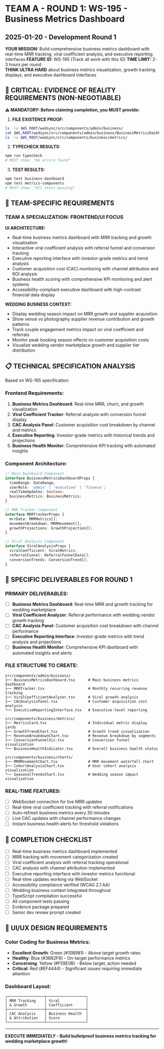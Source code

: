 # TEAM A - ROUND 1: WS-195 - Business Metrics Dashboard
## 2025-01-20 - Development Round 1

**YOUR MISSION:** Build comprehensive business metrics dashboard with real-time MRR tracking, viral coefficient analysis, and executive reporting interfaces
**FEATURE ID:** WS-195 (Track all work with this ID)
**TIME LIMIT:** 2-3 hours per round  
**THINK ULTRA HARD** about business metrics visualization, growth tracking displays, and executive dashboard interfaces

## 🚨 CRITICAL: EVIDENCE OF REALITY REQUIREMENTS (NON-NEGOTIABLE)

**⚠️ MANDATORY: Before claiming completion, you MUST provide:**

1. **FILE EXISTENCE PROOF:**
```bash
ls -la $WS_ROOT/wedsync/src/components/admin/business/
cat $WS_ROOT/wedsync/src/components/admin/business/BusinessMetricsDashboard.tsx | head -20
ls -la $WS_ROOT/wedsync/src/components/business/metrics/
```

2. **TYPECHECK RESULTS:**
```bash
npm run typecheck
# MUST show: "No errors found"
```

3. **TEST RESULTS:**
```bash
npm test business-dashboard
npm test metrics-components
# MUST show: "All tests passing"
```

## 🎯 TEAM-SPECIFIC REQUIREMENTS

### TEAM A SPECIALIZATION: **FRONTEND/UI FOCUS**

**UI ARCHITECTURE:**
- Real-time business metrics dashboard with MRR tracking and growth visualization
- Interactive viral coefficient analysis with referral funnel and conversion tracking
- Executive reporting interface with investor-grade metrics and trend analysis
- Customer acquisition cost (CAC) monitoring with channel attribution and ROI analysis
- Business health scoring with comprehensive KPI monitoring and alert systems
- Accessibility-compliant executive dashboard with high-contrast financial data display

**WEDDING BUSINESS CONTEXT:**
- Display wedding season impact on MRR growth and supplier acquisition
- Show venue vs photography supplier revenue contribution and growth patterns
- Track couple engagement metrics impact on viral coefficient and referrals
- Monitor peak booking season effects on customer acquisition costs
- Visualize wedding vendor marketplace growth and supplier tier distribution

## 📋 TECHNICAL SPECIFICATION ANALYSIS

Based on WS-195 specification:

### Frontend Requirements:
1. **Business Metrics Dashboard**: Real-time MRR, churn, and growth visualization
2. **Viral Coefficient Tracker**: Referral analysis with conversion funnel display
3. **CAC Analysis Panel**: Customer acquisition cost breakdown by channel and metrics
4. **Executive Reporting**: Investor-grade metrics with historical trends and projections
5. **Business Health Monitor**: Comprehensive KPI tracking with automated insights

### Component Architecture:
```typescript
// Main Dashboard Component
interface BusinessMetricsDashboardProps {
  timeRange: DateRange;
  userRole: 'admin' | 'executive' | 'finance';
  realTimeUpdates: boolean;
  businessMetrics: BusinessMetrics;
}

// MRR Tracker Component
interface MRRTrackerProps {
  mrrData: MRRMetrics[];
  movementBreakdown: MRRMovement[];
  growthProjections: GrowthProjection[];
}

// Viral Analysis Component
interface ViralAnalysisProps {
  viralCoefficient: ViralMetrics;
  referralFunnel: ReferralFunnelData[];
  conversionTrends: ConversionTrend[];
}
```

## 🎯 SPECIFIC DELIVERABLES FOR ROUND 1

### PRIMARY DELIVERABLES:
- [ ] **Business Metrics Dashboard**: Real-time MRR and growth tracking for wedding marketplace
- [ ] **Viral Coefficient Analyzer**: Referral performance with wedding vendor growth tracking
- [ ] **CAC Analysis Panel**: Customer acquisition cost breakdown with channel performance
- [ ] **Executive Reporting Interface**: Investor-grade metrics with trend analysis and projections
- [ ] **Business Health Monitor**: Comprehensive KPI dashboard with automated insights and alerts

### FILE STRUCTURE TO CREATE:
```
src/components/admin/business/
├── BusinessMetricsDashboard.tsx      # Main business metrics dashboard
├── MRRTracker.tsx                    # Monthly recurring revenue tracking
├── ViralCoefficientAnalyzer.tsx      # Viral growth analysis
├── CACAnalysisPanel.tsx              # Customer acquisition cost analysis
└── ExecutiveReportingInterface.tsx   # Executive-level reporting

src/components/business/metrics/
├── MetricsCard.tsx                   # Individual metric display cards
├── GrowthTrendChart.tsx              # Growth trend visualization
├── RevenueBreakdownChart.tsx         # Revenue breakdown by segments
├── ConversionFunnelViz.tsx           # Conversion funnel visualization
└── BusinessHealthIndicator.tsx       # Overall business health status

src/components/business/charts/
├── MRRMovementChart.tsx              # MRR movement waterfall chart
├── CohortAnalysisChart.tsx           # User cohort analysis visualization
└── SeasonalTrendsChart.tsx           # Wedding season impact visualization
```

### REAL-TIME FEATURES:
- [ ] WebSocket connection for live MRR updates
- [ ] Real-time viral coefficient tracking with referral notifications
- [ ] Auto-refresh business metrics every 30 minutes
- [ ] Live CAC updates with channel performance changes
- [ ] Instant business health alerts for threshold violations

## 🏁 COMPLETION CHECKLIST
- [ ] Real-time business metrics dashboard implemented
- [ ] MRR tracking with movement categorization created
- [ ] Viral coefficient analysis with referral tracking operational
- [ ] CAC analysis with channel attribution implemented
- [ ] Executive reporting interface with investor metrics functional
- [ ] Real-time updates working via WebSocket
- [ ] Accessibility compliance verified (WCAG 2.1 AA)
- [ ] Wedding business context integrated throughout
- [ ] TypeScript compilation successful
- [ ] All component tests passing
- [ ] Evidence package prepared
- [ ] Senior dev review prompt created

## 🎨 UI/UX DESIGN REQUIREMENTS

### Color Coding for Business Metrics:
- **Excellent Growth**: Green (#10B981) - Above target growth rates
- **Healthy**: Blue (#3B82F6) - On-target performance metrics
- **Concerning**: Yellow (#F59E0B) - Below target, action needed
- **Critical**: Red (#EF4444) - Significant issues requiring immediate attention

### Dashboard Layout:
```
┌─────────────────┬──────────────────┐
│ MRR Tracking    │ Viral            │
│ & Growth        │ Coefficient      │
├─────────────────┼──────────────────┤
│ CAC Analysis    │ Business Health  │
│ & Attribution   │ Score            │
└─────────────────┴──────────────────┘
```

---

**EXECUTE IMMEDIATELY - Build bulletproof business metrics tracking for wedding marketplace growth!**